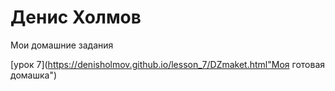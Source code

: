 # Денис Холмов
Мои домашние задания

 [урок 7](https://denisholmov.github.io/lesson_7/DZmaket.html"Моя готовая домашка")
